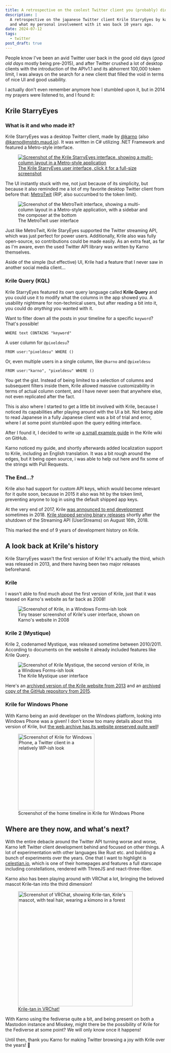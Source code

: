 ```yaml
---
title: A retrospective on the coolest Twitter client you (probably) didn't know
description: |
  A retrospective on the japanese Twitter client Krile StarryEyes by karno, why it was so cool
  and what my personal involvement with it was back 10 years ago.
date: 2024-07-12
tags:
  - twitter
post_draft: true
---
```


People know I've been an avid Twitter user back in the good old days (_good old days_ mostly being pre-2015), and after Twitter crushed a lot of desktop clients with the introduction of the APIv1.1 and its abhorrent 100,000 token limit, I was always on the search for a new client that filled the void in terms of nice UI and good usability.

I actually don't even remember anymore how I stumbled upon it, but in 2014 my prayers were listened to, and I found it: 

## **Krile StarryEyes**

### What is it and who made it?

Krile StarryEyes was a desktop Twitter client, made by [@karno](https://x.com/@karno) (also [@karno@mstdn.maud.io](https://mstdn.maud.io/@karno)). It was written in C# utilizing .NET Framework and featured a Metro-style interface.

<a href="/assets/img/blog/krile-retro/ui.png" class="no-underline" target="_blank">
  <figure class="m-0">
    <img class="rounded-md" src="/assets/img/blog/krile-retro/ui-thumb.png" alt="Screenshot of the Krile StarryEyes interface, showing a multi-column layout in a Metro-style application"/>
    <figcaption class="italic text-center font-normal">The Krile StarryEyes user interface, click it for a full-size screenshot</figcaption>
  </figure>
</a>

The UI instantly stuck with me, not just because of its simplicity, but because it also reminded me a lot of my favorite desktop Twitter client from before that: [MetroTwit](https://metrotwit.com/) (RIP, also succumbed to the token limit).

<figure class="m-0">
    <img class="rounded-md" src="/assets/img/blog/krile-retro/metrotwit-ui.gif" alt="Screenshot of the MetroTwit interface, showing a multi-column layout in a Metro-style application, with a sidebar and the composer at the bottom"/>
    <figcaption class="italic text-center font-normal">The MetroTwit user interface</figcaption>
</figure>

Just like MetroTwit, Krile StaryEyes supported the Twitter streaming API, which was just perfect for power users. Additionally, Krile also was fully open-source, so contributions could be made easily. As an extra feat, as far as I'm aware, even the used Twitter API library was written by Karno themselves.

Aside of the simple (but effective) UI, Krile had a feature that I never saw in another social media client...

### Krile Query (KQL)

Krile StarryEyes featured its own query language called **Krile Query** and you could use it to modify what the columns in the app showed you. A usability nightmare for non-technical users, but after reading a bit into it, you could do _anything_ you wanted with it.

Want to filter down all the posts in your timeline for a specific `keyword`? That's possible!

```
WHERE text CONTAINS "keyword"
```

A user column for `@pixeldesu`?

```
FROM user:"pixeldesu" WHERE ()
```

Or, even multiple users in a single column, like `@karno` and `@pixeldesu`

```
FROM user:"karno", "pixeldesu" WHERE ()
```

You get the gist. Instead of being limited to a selection of columns and subsequent filters inside them, Krile allowed massive customizability in terms of actual column content, and I have never seen that anywhere else, not even replicated after the fact.

This is also where I started to get a little bit involved with Krile, because I noticed its capabilities after playing around with the UI a bit. Not being able to read Japanese in a fully Japanese client was a bit of trial and error, where I at some point stumbled upon the query editing interface.

After I found it, I decided to write up [a small example guide](https://github.com/karno/StarryEyes/wiki/KQ_Basic_Examples-%5BEnglish%5D/54230c27cafa18424f2e89ebcf6ff6e22059c2e4) in the Krile wiki on GitHub.

Karno noticed my guide, and shortly afterwards added localization support to Krile, including an English translation. It was a bit rough around the edges, but it being open source, i was able to help out here and fix some of the strings with Pull Requests.

### The End...?

Krile also had support for custom API keys, which would become relevant for it quite soon, because in 2015 it also was hit by the token limit, preventing anyone to log in using the default shipped app keys.

At the very end of 2017, Krile [was announced to end development](https://x.com/kriletan/status/947302990066495488) sometimes in 2018. [Krile stopped serving binary releases](https://x.com/kriletan/status/1028986589815300096) shortly after the shutdown of the Streaming API (UserStreams) on August 16th, 2018. 

This marked the end of 9 years of development history on Krile.

## A look back at Krile's history

Krile StarryEyes wasn't the first version of Krile! It's actually the third, which was released in 2013, and there having been two major releases beforehand.

### Krile

I wasn't able to find much about the first version of Krile, just that it was teased on Karno's website as far back as 2008!

<figure class="m-0">
    <img class="rounded-md m-auto" src="/assets/img/blog/krile-retro/krile_small.png" alt="Screenshot of Krile, in a Windows Forms-ish look"/>
    <figcaption class="italic text-center font-normal">Tiny teaser screenshot of Krile's user interface, shown on Karno's website in 2008</figcaption>
</figure>

### Krile 2 (Mystique)

Krile 2, codenamed Mystique, was released sometime between 2010/2011. According to documents on the website it already included features like Krile Query.

<figure class="m-0">
    <img class="rounded-md m-auto" src="/assets/img/blog/krile-retro/krile_whole_s.png" alt="Screenshot of Krile Mystique, the second version of Krile, in a Windows Forms-ish look"/>
    <figcaption class="italic text-center font-normal">The Krile Mystique user interface</figcaption>
</figure>

Here's an [archived version of the Krile website from 2013](http://krile.starwing.net/index.html) and an [archived copy of the GitHub repository from 2015](https://web.archive.org/web/20130414030039/https://github.com/karno/Mystique).

### Krile for Windows Phone

With Karno being an avid developer on the Windows platform, looking into Windows Phone was a given! I don't know too many details about this version of Krile, but [the web archive has its website preserved quite well](https://web.archive.org/web/20131026022503/http://krile.starwing.net/wp/)!

<figure class="m-0">
    <img class="rounded-md m-auto" src="/assets/img/blog/krile-retro/krile_wp.png" width="240" alt="Screenshot of Krile for Windows Phone, a Twitter client in a relatively WP-ish look"/>
    <figcaption class="italic text-center font-normal">Screenshot of the home timeline in Krile for Windows Phone</figcaption>
</figure>

## Where are they now, and what's next?

With the entire debacle around the Twitter API turning worse and worse, Karno left Twitter client development behind and focused on other things. A lot of experimentation with other languages like Rust etc. and building a bunch of experiments over the years. One that I want to highlight is [celestian.io](https://celestian.io/), which is one of their homepages and features a full starscape including constellations, rendered with ThreeJS and react-three-fiber.

Karno also has been playing around with VRChat a lot, bringing the beloved mascot Krile-tan into the third dimension!

<a href="https://mstdn.maud.io/@karno/112767102039696113" class="no-underline" target="_blank">
  <figure class="m-0">
    <img class="rounded-md m-auto" src="/assets/img/blog/krile-retro/kriletan_vr.png" width="360" alt="Screenshot of VRChat, showing Krile-tan, Krile's mascot, with teal hair, wearing a kimono in a forest"/>
    <figcaption class="italic text-center font-normal">Krile-tan in VRChat!</figcaption>
  </figure>
</a>

With Karno using the fediverse quite a bit, and being present on both a Mastodon instance and Misskey, might there be the possibility of Krile for the Fediverse at some point? We will only know once it happens!

Until then, thank you Karno for making Twitter browsing a joy with Krile over the years! 💚